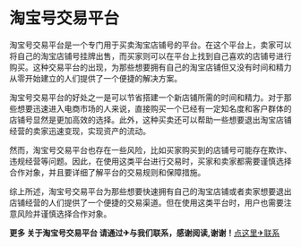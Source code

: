# 淘宝号交易平台

淘宝号交易平台是一个专门用于买卖淘宝店铺号的平台。在这个平台上，卖家可以将自己的淘宝店铺号挂牌出售，而买家则可以在平台上找到自己喜欢的店铺号进行购买。这种交易平台的出现，为那些想要拥有自己的淘宝店铺但又没有时间和精力从零开始建立的人们提供了一个便捷的解决方案。

淘宝号交易平台的好处之一是可以节省搭建一个新店铺所需的时间和精力。对于那些想要迅速进入电商市场的人来说，直接购买一个已经有一定知名度和客户群体的店铺号显然是更加高效的选择。此外，这种买卖还可以帮助一些想要退出淘宝店铺经营的卖家迅速变现，实现资产的流动。

然而，淘宝号交易平台也存在一些风险，比如买家购买到的店铺号可能存在欺诈、违规经营等问题。因此，在使用这类平台进行交易时，买家和卖家都需要谨慎选择合作对象，并且要详细了解平台的交易规则和保障措施。

综上所述，淘宝号交易平台为那些想要快速拥有自己的淘宝店铺或者卖家想要退出店铺经营的人们提供了一个便捷的交易渠道。但在使用这类平台时，用户也需要注意风险并谨慎选择合作对象。

**更多 关于淘宝号交易平台 请通过✈与我们联系，感谢阅读,谢谢！**[点这里✈联系](https://gg.k02.cc)